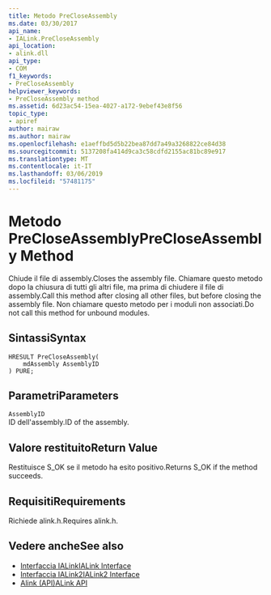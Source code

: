 ```yaml
---
title: Metodo PreCloseAssembly
ms.date: 03/30/2017
api_name:
- IALink.PreCloseAssembly
api_location:
- alink.dll
api_type:
- COM
f1_keywords:
- PreCloseAssembly
helpviewer_keywords:
- PreCloseAssembly method
ms.assetid: 6d23ac54-15ea-4027-a172-9ebef43e8f56
topic_type:
- apiref
author: mairaw
ms.author: mairaw
ms.openlocfilehash: e1aeffbd5d5b22bea87dd7a49a3268822ce84d38
ms.sourcegitcommit: 5137208fa414d9ca3c58cdfd2155ac81bc89e917
ms.translationtype: MT
ms.contentlocale: it-IT
ms.lasthandoff: 03/06/2019
ms.locfileid: "57481175"
---
```

# <a name="precloseassembly-method"></a><span data-ttu-id="20778-102">Metodo PreCloseAssembly</span><span class="sxs-lookup"><span data-stu-id="20778-102">PreCloseAssembly Method</span></span>
<span data-ttu-id="20778-103">Chiude il file di assembly.</span><span class="sxs-lookup"><span data-stu-id="20778-103">Closes the assembly file.</span></span> <span data-ttu-id="20778-104">Chiamare questo metodo dopo la chiusura di tutti gli altri file, ma prima di chiudere il file di assembly.</span><span class="sxs-lookup"><span data-stu-id="20778-104">Call this method after closing all other files, but before closing the assembly file.</span></span> <span data-ttu-id="20778-105">Non chiamare questo metodo per i moduli non associati.</span><span class="sxs-lookup"><span data-stu-id="20778-105">Do not call this method for unbound modules.</span></span>  
  
## <a name="syntax"></a><span data-ttu-id="20778-106">Sintassi</span><span class="sxs-lookup"><span data-stu-id="20778-106">Syntax</span></span>  
  
```  
HRESULT PreCloseAssembly(  
    mdAssembly AssemblyID  
) PURE;  
```  
  
## <a name="parameters"></a><span data-ttu-id="20778-107">Parametri</span><span class="sxs-lookup"><span data-stu-id="20778-107">Parameters</span></span>  
 `AssemblyID`  
 <span data-ttu-id="20778-108">ID dell'assembly.</span><span class="sxs-lookup"><span data-stu-id="20778-108">ID of the assembly.</span></span>  
  
## <a name="return-value"></a><span data-ttu-id="20778-109">Valore restituito</span><span class="sxs-lookup"><span data-stu-id="20778-109">Return Value</span></span>  
 <span data-ttu-id="20778-110">Restituisce S_OK se il metodo ha esito positivo.</span><span class="sxs-lookup"><span data-stu-id="20778-110">Returns S_OK if the method succeeds.</span></span>  
  
## <a name="requirements"></a><span data-ttu-id="20778-111">Requisiti</span><span class="sxs-lookup"><span data-stu-id="20778-111">Requirements</span></span>  
 <span data-ttu-id="20778-112">Richiede alink.h.</span><span class="sxs-lookup"><span data-stu-id="20778-112">Requires alink.h.</span></span>  
  
## <a name="see-also"></a><span data-ttu-id="20778-113">Vedere anche</span><span class="sxs-lookup"><span data-stu-id="20778-113">See also</span></span>
- [<span data-ttu-id="20778-114">Interfaccia IALink</span><span class="sxs-lookup"><span data-stu-id="20778-114">IALink Interface</span></span>](../../../../docs/framework/unmanaged-api/alink/ialink-interface.md)
- [<span data-ttu-id="20778-115">Interfaccia IALink2</span><span class="sxs-lookup"><span data-stu-id="20778-115">IALink2 Interface</span></span>](../../../../docs/framework/unmanaged-api/alink/ialink2-interface.md)
- [<span data-ttu-id="20778-116">Alink (API)</span><span class="sxs-lookup"><span data-stu-id="20778-116">ALink API</span></span>](../../../../docs/framework/unmanaged-api/alink/index.md)

